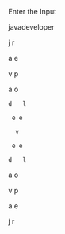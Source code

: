 Enter the Input

javadeveloper

j           r

 a         e 

  v       p  

   a     o   

    d   l    

     e e     

      v      

     e e     

    d   l    

   a     o   

  v       p  

 a         e 

j           r



